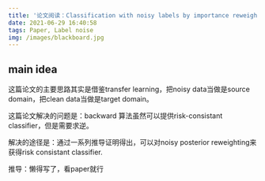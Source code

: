 ```yaml
---
title: '论文阅读：Classification with noisy labels by importance reweighting'
date: 2021-06-29 16:40:58
tags: Paper, Label noise
img: /images/blackboard.jpg
---
```


## main idea
这篇论文的主要思路其实是借鉴transfer learning，把noisy data当做是source domain，把clean data当做是target domain。

这篇论文解决的问题是：backward 算法虽然可以提供risk-consistant classifier，但是需要求逆。

解决的途径是：通过一系列推导证明得出，可以对noisy posterior reweighting来获得risk consistant classifier.

推导：懒得写了，看paper就行